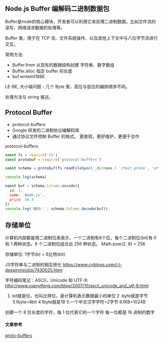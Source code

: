 ## Node.js Buffer 编解码二进制数据包

Buffer是node的核心模块，开发者可以利用它来处理二进制数据，比如文件流的读写、网络请求数据的处理等。

Buffer 类，用于在 TCP 流、文件系统操作、以及其他上下文中与八位字节流进行交互。
 
 常用方法:
 - Buffer.from 从现有的数据结构创建 字符串、数字数组
 - Buffer.alloc 指定 buffer 的长度
 - buf.writeInt16BE

LE-BE, 大小端问题 - 几个 Byte 里，高位与低位的编排顺序不同。

处理方法与 string 接近。

## Protocol Buffer
- protocol-buffers
- Google 研发的二进制协议编解码库
- 通过协议文件控制 Buffer 的格式。 更直观，更好维护，更便于合作

protocol-buffers
```javascript
const fs = require('fs')
const protobuf = require('protocol-buffers')

const schema = protobuf(fs.readFileSync(__dirname + '/test.proto', 'utf-8'))

console.log(schema)

const buf = schema.Column.encode({
  id: 1,
  name: 'Node.js',
  price: 98.4
})
console.log('解码：', schema.Column.decode(buf))

```

## 存储单位

计算机内部都是用二进制位来表示，一个二进制有8个位，每个二进制位(bit)有 0 和 1 两种状态。8 个二进制位组合出 256 种状态。 Math.pow(2, 8) = 256

存储单位:
1字节(b) = 8比特(bit)

JS字符串与二进制的相互转化 https://www.cnblogs.com/i,t-deepinmind/p/7430025.html

字符编码笔记：ASCII，Unicode 和 UTF-8: 
 http://www.ruanyifeng.com/blog/2007/10/ascii_unicode_and_utf-8.html

1. bit就是位，也叫比特位，是计算机表示数据最小的单位
2 .byte就是字节
3.1byte=8bit
4.1byte就是1B
5.一个中文汉字字符=2字节
6.1KB=1024B

创建一个 8 位长度的字符，每 1 位代表它的一个字符
每一位都是 16 进制的数字


#### 文章参考
[proto-buffers](https://www.cnblogs.com/chanwahfung/p/11723497.html)